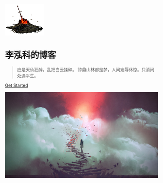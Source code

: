 <!-- _coverpage.md -->


<!-- 图标 -->
![logo](./public/img/gouhuo.gif)

# 李泓科的博客

> 应是天仙狂醉，乱把白云揉碎。
> 钟鼎山林都是梦，人间宠辱休惊。只消闲处遇平生。  

[Get Started](/DME.md)

<!-- 背景图片 -->
![](./public/img/background.jpg)
